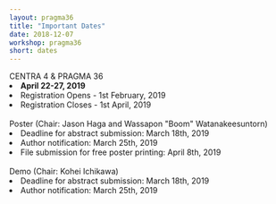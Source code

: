 ```yaml
---
layout: pragma36
title: "Important Dates"
date: 2018-12-07
workshop: pragma36
short: dates
---
```


<div class="border36">CENTRA 4 & PRAGMA 36 </div>

<li><strong>April 22-27, 2019</strong></li>
<li>Registration Opens - 1st February, 2019</li>
<li>Registration Closes - 1st April, 2019</li><br>

<div class="border36">Poster (Chair: Jason Haga and Wassapon "Boom" Watanakeesuntorn) </div>
<li>Deadline for abstract submission: March 18th, 2019</li>
<li>Author notification: March 25th, 2019</li>
<li>File submission for free poster printing: April 8th, 2019</li><br>

<div class="border36">Demo (Chair: Kohei Ichikawa) </div>
<li>Deadline for abstract submission: March 18th, 2019</li>
<li>Author notification: March 25th, 2019</li>
